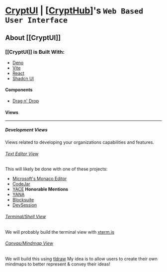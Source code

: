 # [CryptUI](https://github.com/CryptCloudCC/CryptUI) | [[CryptHub]]'s `Web Based` `User Interface`

## About [[CryptUI]]
### [[CryptUI]] is Built With:
- [Deno](https://github.com/denoland/deno/)
- [Vite](https://github.com/vitejs/vite)
- [React](https://react.dev)
- [Shadcn UI](https://ui.shadcn.com/)

#### Components
- [Drag n' Drop](https://github.com/bevacqua/dragula)

#### Views
---

##### Development Views
Views related to developing your organizations capabilities and features.

###### [Text Editor View](https://github.com/CryptCloudCC/CryptUI/issues/2)
This will likely be done with one of these projects:
- [Microsoft's Monaco Editor](https://github.com/microsoft/monaco-editor)
- [CodeJar](https://github.com/antonmedv/codejar)
- [YACE](https://github.com/petersolopov/yace)
**Honorable Mentions**
- [YANA](https://github.com/lukasbach/yana)
- [Blocksuite](https://github.com/toeverything/blocksuite)
- [DevSession](https://devsession.js.org/)

###### [Terminal/Shell View](https://github.com/CryptCloudCC/CryptUI/issues/1)
We will probably build the terminal view with [xterm.js](https://github.com/xtermjs/xterm.js)

###### [Canvas/Mindmap View]()
We will build this using [tldraw](https://github.com/tldraw/tldraw)
My idea is to allow users to create their own mindmaps to better represent & convey their ideas!



[//begin]: # "Autogenerated link references for markdown compatibility"
[CryptHub]: <../../../../../../docs/Projects/CryptHub Platform/CryptHub.md> "CryptHub | Offensive Cyber Platform"
[//end]: # "Autogenerated link references"
